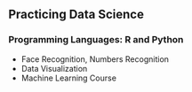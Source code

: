 ## **Practicing Data Science**
### Programming Languages: R and Python
- Face Recognition, Numbers Recognition
- Data Visualization
- Machine Learning Course
